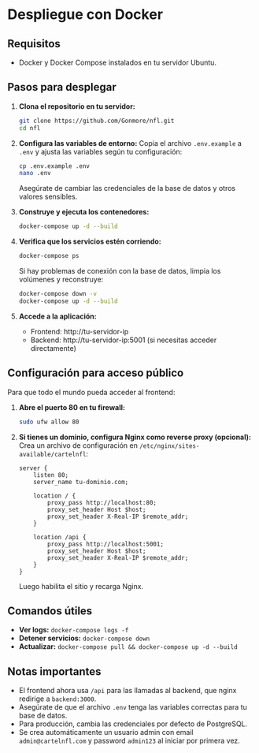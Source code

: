 # Despliegue con Docker

## Requisitos
- Docker y Docker Compose instalados en tu servidor Ubuntu.

## Pasos para desplegar

1. **Clona el repositorio en tu servidor:**
   ```bash
   git clone https://github.com/Gonmore/nfl.git
   cd nfl
   ```

2. **Configura las variables de entorno:**
   Copia el archivo `.env.example` a `.env` y ajusta las variables según tu configuración:
   ```bash
   cp .env.example .env
   nano .env
   ```
   Asegúrate de cambiar las credenciales de la base de datos y otros valores sensibles.

3. **Construye y ejecuta los contenedores:**
   ```bash
   docker-compose up -d --build
   ```

4. **Verifica que los servicios estén corriendo:**
   ```bash
   docker-compose ps
   ```

   Si hay problemas de conexión con la base de datos, limpia los volúmenes y reconstruye:
   ```bash
   docker-compose down -v
   docker-compose up -d --build
   ```

5. **Accede a la aplicación:**
   - Frontend: http://tu-servidor-ip
   - Backend: http://tu-servidor-ip:5001 (si necesitas acceder directamente)

## Configuración para acceso público

Para que todo el mundo pueda acceder al frontend:

1. **Abre el puerto 80 en tu firewall:**
   ```bash
   sudo ufw allow 80
   ```

2. **Si tienes un dominio, configura Nginx como reverse proxy (opcional):**
   Crea un archivo de configuración en `/etc/nginx/sites-available/cartelnfl`:
   ```
   server {
       listen 80;
       server_name tu-dominio.com;

       location / {
           proxy_pass http://localhost:80;
           proxy_set_header Host $host;
           proxy_set_header X-Real-IP $remote_addr;
       }

       location /api {
           proxy_pass http://localhost:5001;
           proxy_set_header Host $host;
           proxy_set_header X-Real-IP $remote_addr;
       }
   }
   ```
   Luego habilita el sitio y recarga Nginx.

## Comandos útiles

- **Ver logs:** `docker-compose logs -f`
- **Detener servicios:** `docker-compose down`
- **Actualizar:** `docker-compose pull && docker-compose up -d --build`

## Notas importantes

- El frontend ahora usa `/api` para las llamadas al backend, que nginx redirige a `backend:3000`.
- Asegúrate de que el archivo `.env` tenga las variables correctas para tu base de datos.
- Para producción, cambia las credenciales por defecto de PostgreSQL.
- Se crea automáticamente un usuario admin con email `admin@cartelnfl.com` y password `admin123` al iniciar por primera vez.